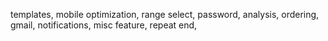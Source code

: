 templates,
mobile optimization,
range select,
password,
analysis,
ordering,
gmail,
notifications,
misc feature,
repeat end,
